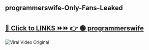 
 ## programmerswife-Only-Fans-Leaked

# <h2><a href="https://clipsfans.com/programmerswife&ref=git">🔗 Click to LINKS ⏩⏩ 👉 🟢 programmerswife </a></h2>

<a href="https://clipsfans.com/programmerswife&ref=git" rel="nofollow" data-target="animated-image.originalLink"><img src="https://i.ibb.co.com/xMMVF88/686577567.gif" alt="Viral Video Original" style="max-width: 100%; display: inline-block;" data-target="animated-image.originalImage"></a>
